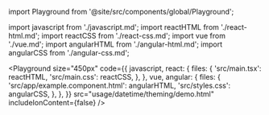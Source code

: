 import Playground from '@site/src/components/global/Playground';

import javascript from './javascript.md';
import reactHTML from './react-html.md';
import reactCSS from './react-css.md';
import vue from './vue.md';
import angularHTML from './angular-html.md';
import angularCSS from './angular-css.md';

<Playground
  size="450px"
  code={{
    javascript,
    react: {
      files: {
        'src/main.tsx': reactHTML,
        'src/main.css': reactCSS,
      },
    },
    vue,
    angular: {
      files: {
        'src/app/example.component.html': angularHTML,
        'src/styles.css': angularCSS,
      },
    },
  }}
  src="usage/datetime/theming/demo.html"
  includeIonContent={false}
/>
